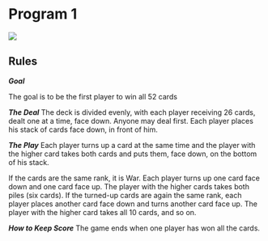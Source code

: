 Program 1
=========

![](https://d3vv6lp55qjaqc.cloudfront.net/items/1c0c2u113x262e2k2R0C/war.png?X-CloudApp-Visitor-Id=1094421)

## Rules

***Goal***

The goal is to be the first player to win all 52 cards

***The Deal***
The deck is divided evenly, with each player receiving 26 cards, dealt one at a time, face down. Anyone may deal first. Each player places his stack of cards face down, in front of him.

***The Play***
Each player turns up a card at the same time and the player with the higher card takes both cards and puts them, face down, on the bottom of his stack.

If the cards are the same rank, it is War. Each player turns up one card face down and one card face up. The player with the higher cards takes both piles (six cards). If the turned-up cards are again the same rank, each player places another card face down and turns another card face up. The player with the higher card takes all 10 cards, and so on.

***How to Keep Score***
The game ends when one player has won all the cards.

